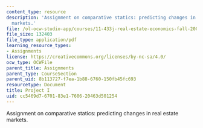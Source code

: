 ```yaml
---
content_type: resource
description: 'Assignment on comparative statics: predicting changes in real estate
  markets.'
file: /ol-ocw-studio-app/courses/11-433j-real-estate-economics-fall-2008/cc5469d7670183e1760620463d501254_ps1_08.pdf
file_size: 132403
file_type: application/pdf
learning_resource_types:
- Assignments
license: https://creativecommons.org/licenses/by-nc-sa/4.0/
ocw_type: OCWFile
parent_title: Assignments
parent_type: CourseSection
parent_uid: 8b113727-f7ea-1b88-6760-150fb45fc693
resourcetype: Document
title: Project I
uid: cc5469d7-6701-83e1-7606-20463d501254
---
```

Assignment on comparative statics: predicting changes in real estate markets.